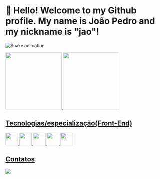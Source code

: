 # 👋 Hello! Welcome to my Github profile. My name is João Pedro and my nickname is "jao"!

![Snake animation](https://github.com/joaopedrojesus1/joaopedrojesus1/output/github-contribution-grid-snake.svg)

<div>
  <a href="https://github.com/joaopedrojesus1">
  <img loading="lazy" height="180em" src="https://github-readme-stats.vercel.app/api/top-langs/?username=joaopedrojesus1&layout=compact&langs_count=7&theme=dracula"/>
  <img loading="lazy" height="180em" src="https://github-readme-stats.vercel.app/api?username=joaopedrojesus1&show_icons=true&theme=dracula&include_all_commits=true&count_private=true"/>
</div>

## Tecnologias/especialização(Front-End)
<div class= "display-flex">
  <img src="https://cdn.jsdelivr.net/gh/devicons/devicon/icons/tailwindcss/tailwindcss-original-wordmark.svg" width="40" height="40"/>
  <img src="https://cdn.jsdelivr.net/gh/devicons/devicon/icons/css3/css3-original.svg" width="40" height="40"/>
  <img src="https://cdn.jsdelivr.net/gh/devicons/devicon/icons/html5/html5-original.svg" width="40" height="40"/>
  <img src="https://cdn.jsdelivr.net/gh/devicons/devicon/icons/react/react-original.svg" width="40" height="40"/>
  <img src="https://cdn.jsdelivr.net/gh/devicons/devicon/icons/javascript/javascript-plain.svg" width="40" height="40"/>
  
</div>

## Contatos
  <a href="https://www.linkedin.com/in/seu-usuário-linkedln-aqui" target="_blank"><img loading="lazy" src="https://img.shields.io/badge/-LinkedIn-%230077B5?style=for-the-badge&logo=linkedin&logoColor=white" target="_blank"></a>   
<!--
 

Here are some ideas to get you started:

- 🔭 I’m currently working on ...
- 🌱 I’m currently learning ...
- 👯 I’m looking to collaborate on ...
- 🤔 I’m looking for help with ...
- 💬 Ask me about ...
- 📫 How to reach me: ...
- 😄 Pronouns: ...
- ⚡ Fun fact: ...
-->
